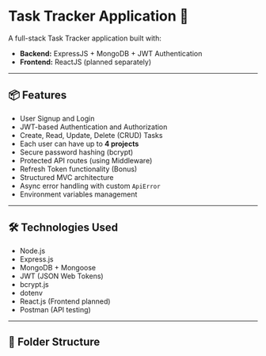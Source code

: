 # Task Tracker Application 📝

A full-stack Task Tracker application built with:
- **Backend:** ExpressJS + MongoDB + JWT Authentication
- **Frontend:** ReactJS (planned separately)

---

## 📦 Features

- User Signup and Login
- JWT-based Authentication and Authorization
- Create, Read, Update, Delete (CRUD) Tasks
- Each user can have up to **4 projects**
- Secure password hashing (bcrypt)
- Protected API routes (using Middleware)
- Refresh Token functionality (Bonus)
- Structured MVC architecture
- Async error handling with custom `ApiError`
- Environment variables management

---

## 🛠️ Technologies Used

- Node.js
- Express.js
- MongoDB + Mongoose
- JWT (JSON Web Tokens)
- bcrypt.js
- dotenv
- React.js (Frontend planned)
- Postman (API testing)

---

## 📂 Folder Structure

